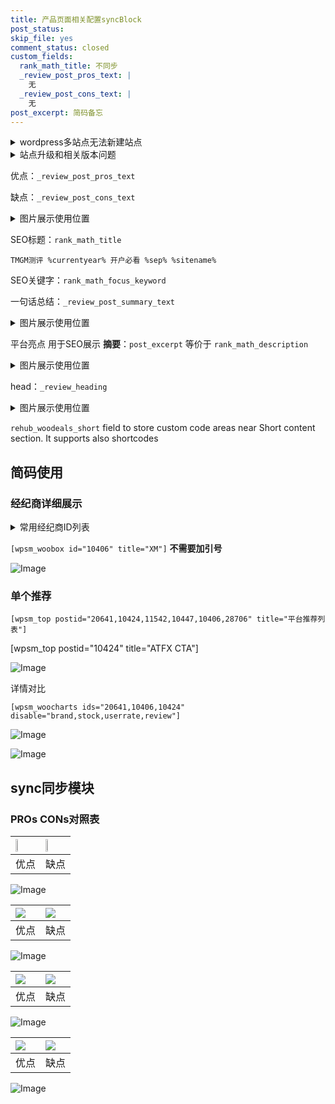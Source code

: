 ```yaml
---
title: 产品页面相关配置syncBlock
post_status: 
skip_file: yes
comment_status: closed
custom_fields:
  rank_math_title: 不同步
  _review_post_pros_text: |
    无
  _review_post_cons_text: |
    无
post_excerpt: 简码备忘
---
```

<details><summary>wordpress多站点无法新建站点</summary>

<li>和报错需要清理cookies一样的原因</li>
<li>wp-config.php里面<code>define( 'SUBDOMAIN_INSTALL', false );//子域名安装</code></li>
<li>新建子站点是用<code>define( 'SUBDOMAIN_INSTALL', true);//子域名安装</code> 完成以后，改成<code>false</code></li>
</details>

<details><summary>站点升级和相关版本问题</summary>

<p>wordpress：5.9.9
woocommerce：7.5.1
出现问题的地方：主题选项里面>><strong>Product layout >>compact style</strong></p>
<p>如何出现没有用过的字段 导致无法保存。先导出配置 然后进行修改，后面再次恢复即可。</p>
<p>出现部分字段无法显示时，需要返回默认布局后，对产品进行保存就好了。</p>
<p></p>
</details>

优点：`_review_post_pros_text`

缺点：`_review_post_cons_text`

<details><summary>图片展示使用位置</summary>

<img src="https://prod-files-secure.s3.us-west-2.amazonaws.com/39ed1227-6d7d-4570-be36-9ccd4a2c4241/f51d3d83-55d4-4bdf-9604-f37ec77ab556/Untitled.png?X-Amz-Algorithm=AWS4-HMAC-SHA256&X-Amz-Content-Sha256=UNSIGNED-PAYLOAD&X-Amz-Credential=ASIAZI2LB46633NZ3RDS%2F20250829%2Fus-west-2%2Fs3%2Faws4_request&X-Amz-Date=20250829T045520Z&X-Amz-Expires=3600&X-Amz-Security-Token=IQoJb3JpZ2luX2VjEFwaCXVzLXdlc3QtMiJHMEUCIQCqN9fL1tBe5myqeeZ40A1Cd%2BNka8z4rcaqdxKdZVy1%2FQIgNJzn2g5OtuiGSTRDKVTObvGQ2hfvHrpzlqEBoIhMrvcqiAQItf%2F%2F%2F%2F%2F%2F%2F%2F%2F%2FARAAGgw2Mzc0MjMxODM4MDUiDANusF25Du3km1aI%2BCrcAw2JiF04ufGbTLauUD9Rx7XqNrQAwZDdQLcA0U1Tw54Dyhim5NTdpTfTRsTeDcKVqp6onr%2F3B4cP4Y0Xpdmy5p9GiiFNXWvrC0few2990rZmkaCUnB3kZuAEIY8XbiJmi8SKONkciA%2FDd8vg48IOf4Drtu1clIwQuH1ltu7kzFCwpb04ZJalwICyrdvrxyGZ3ofVh0AmFZFAi1nFk6lW7LxJyhKXIaEKcRYxXQ8Xo%2Bg4RIgrl%2FJkPLeaw%2FT757UspT43kz%2FnjRZFoRNoirA4cz4d1HqyXiopiZhdwpbSSutGF6gN6C4zqz0J2RtgsjfbPZQVM%2B9rRDP86BaTm3ADUVtHqqkOC8H4ebz0wq%2BGTwoP%2F8N91GsXMBueojaIKqvNur9bibAbbXttGWdYZMXqlFSKzsqjJGvKGioasAujjpmMoXOz2DOoEA5%2BAjsRxjSEYmaevPxHMDVFjoJpsnZwfgllPtD48Fvpw01do3J8Kre3EmVWTjxHj2anP1vrPhDbH5cHHmWaetiPtvGCRaAgWqU%2BDetR1VqNu5GNI4R2SWNqAi5TtSvBGgLrwH8kGNUVjGjVa6vwHgbOX0IFTgnpiAyplL8g%2BqKS%2BRFY6We1ghMHMiIPW5XrGdUvG%2FzSMJLCxMUGOqUBNzkWDj%2BaknYHS0fC0TxsuBEJ4V7ZtR4VyP8fb0EW3XGmzAYOA4ybqzdGaYrONn1R%2F1rkqTp1F16G41IZ3ivPMwBffXz%2B9jgCIKYTXaFabGHEi1zkGb0y2A8nk7Pqnx92krTivEOnL%2B56nw9KBQTdd5Mb%2BWQNUgM5mPVrDK55abhlGTuRUUwgKfkmRYjKMRzzi0xa43ZoBzA1JFVMhVPNS8M5Fk2i&X-Amz-Signature=fc367439e29d566cb3f138fa5b1cf137ff07c64417ba8b5527e4a5abad3665b3&X-Amz-SignedHeaders=host&x-amz-checksum-mode=ENABLED&x-id=GetObject" alt="Image">
</details>

SEO标题：`rank_math_title`

`TMGM测评 %currentyear% 开户必看 %sep% %sitename%`

SEO关键字：`rank_math_focus_keyword`

一句话总结：`_review_post_summary_text`

<details><summary>图片展示使用位置</summary>

<img src="https://prod-files-secure.s3.us-west-2.amazonaws.com/39ed1227-6d7d-4570-be36-9ccd4a2c4241/4b96a922-296c-4f4e-8630-d1c870cbce01/Untitled.png?X-Amz-Algorithm=AWS4-HMAC-SHA256&X-Amz-Content-Sha256=UNSIGNED-PAYLOAD&X-Amz-Credential=ASIAZI2LB466SEQDHTJZ%2F20250829%2Fus-west-2%2Fs3%2Faws4_request&X-Amz-Date=20250829T045521Z&X-Amz-Expires=3600&X-Amz-Security-Token=IQoJb3JpZ2luX2VjEFwaCXVzLXdlc3QtMiJHMEUCIB%2FGbv0taAL5aWNEeU6nF69i701TPYr3IOZ6VrBp0hxHAiEAnQtHdoIgiPL1TE7dwvPNaBny7El%2F8Xk9pHpeO7ReieQqiAQItf%2F%2F%2F%2F%2F%2F%2F%2F%2F%2FARAAGgw2Mzc0MjMxODM4MDUiDLp3bOWlhyx8cSQQVyrcA9YydU%2FQ0GIL8Ys5DVDFi2baRlqkcUFXb5T6TjastPhHBmCq4TCMIU1tJ5ca2l56fP%2FRGVLz4pk%2F6pkSAD2l7y%2FfeHy7rDNOoLu6okha1YA9FUGH8ISmDMdiwfdVvvMq6cKNFEXyzS0PVzwf6gnhcGW72rUOw1DUYd1GqhWZ4euJfqypZGDKFzxWk9PkZLlpt9tLY7ux6hjkvfVnLOLAwre387CdIMvhyPciw963GO%2Blme%2BwcDy9%2BvdFHEaPPlrBgoFmglEUh0oyW5opDM4T8E6JH34kuDfgwvnqHwU8WaRhVEzlBibNlDETRVblRzf5m8hEupC35io9Re36L3SvB5ymDYL5x9zPt96JeXxEo%2BoteodsxyT1FiapHRsFBJo7kDsstd5vNif2IsbO5mn7JaupV7LI8q7%2Fg20K%2FCf4Q4XPnaLwuFI3WmC16cuo8sTV5OZHvV8EePzkDDdcKXDgilik%2FXvoka%2F%2FoZZLKI1F69bAQk6qSxBxIw6QtqnWbie7CsAqMEZzmpA1JOltDqgzRYiHLUm9A10%2FSf%2BULzEiVtadK8Mpl7is36jU9HO8cX3kHXewupTKkIalPsK50aFwfyQsXxNt4F6bm8zgqGLjbql%2F37SmTEua9Krc7xJiMOzCxMUGOqUBKCgw28Jfrtg78pDtXz4XX68keNwrwCkdN%2Bj3S9NH8xDzHWodNtMofHXYlSZVFmb%2BJkSRQaiBv1xVpAkqPXCMP4z1zGi5JSUIkwe2leSsAQyu%2F8RdCJFHJEk1DqR6JG91wtmT2fDX9OoFt1Zm6RYDDpaAYsrCwAT780LUX34VEmQvv5vVIkSrl8rrExpP3G0XzyAgDujTNN%2FGGGtAX4obaA7Qd5sV&X-Amz-Signature=24d34e3bc6a6c4b3f2271020cefcbb8b82d019ff8b22cdaee82d031b3be3c448&X-Amz-SignedHeaders=host&x-amz-checksum-mode=ENABLED&x-id=GetObject" alt="Image">
</details>

平台亮点 用于SEO展示 **摘要**：`post_excerpt`  等价于 `rank_math_description`

<details><summary>图片展示使用位置</summary>

<img src="https://prod-files-secure.s3.us-west-2.amazonaws.com/39ed1227-6d7d-4570-be36-9ccd4a2c4241/1ee11f63-b60a-4dfe-a7a7-d58ff23b5d88/Untitled.png?X-Amz-Algorithm=AWS4-HMAC-SHA256&X-Amz-Content-Sha256=UNSIGNED-PAYLOAD&X-Amz-Credential=ASIAZI2LB4663NYUOOQ6%2F20250829%2Fus-west-2%2Fs3%2Faws4_request&X-Amz-Date=20250829T045522Z&X-Amz-Expires=3600&X-Amz-Security-Token=IQoJb3JpZ2luX2VjEFwaCXVzLXdlc3QtMiJGMEQCIDBqoYukIi1UVqAH3rkda%2BTj7pT%2FC4RYHGexzEoJyPnsAiBG8TYTSqZGOhVaQAf7q9Wvikqg9pn5X%2BYbMRcYE4j%2BmCqIBAi1%2F%2F%2F%2F%2F%2F%2F%2F%2F%2F8BEAAaDDYzNzQyMzE4MzgwNSIMSEjrmBGuAsB9Q4QGKtwDm1QP2XEN9U07jvDMW%2FT%2BeNnTAlGRBh1aG0cGBcCpX3uPE0aZzIzGv%2B6GHD00KrWYfF2UDstGIu27HtR6FjcLX6934woaYR%2BI0uI7xkHLtT1qDqwap0kDHwgiSgfJbr8QejD04I4nQBbgX6bWygL3eqr0zAJ%2FCJLKiNWjRtWLue3%2FanTHHK5OkaQK2tWoeFjX%2F%2FrvFPBvrFlaO3KfabNXBP2V4UdGsikLjJhnqsSEt17g%2BGs7oc52z0jvPxiQxe%2FKpCsQklBkQNfysjSmp4sQN9PRUA5Gh0pmzPZ9Lkj0oMJCDqVbOy%2F4GPMZcCu45FFKZVZYR%2FeMOAOlMf1Xcb%2BH7cDk0ybebCU7kBRgtfg6W5GtEGfwOaP4kX3DXVM7D3J6Ak3zruPcnyeRMlZ39L0QmaOdOjj%2F9ggx5qLIDkr1jLSn%2BPclscA8KBsxa%2BAXpPStTTrYzt3W%2BaCpd4upoPYS3EN9mCV14cTHaWm54kusjSP%2Fk5Y2C68wMReWtVAscMcf53w3hn7LfCTGED5HZt0UaxA2Owq4Ti8t1W3AwwVl0V9RQc0JbzmTvzQG69UZUKlbiuxOjogtqp5my0gGDAaa6u1JxrxH9kx8ZPS0jc5Y8G2bhlvhsTlFs2Tl%2FCcwysLExQY6pgHvZhP9wUeYQg8jbjhPLtxcxlpkmnVLL%2FKuxvzt%2F6%2BrpfLxYqLIS%2BuVnvl4UuLoAdNzvCKOoN1XWhw9lFEhZdleMganLSsbGHJV9vvt9Wc9IJ%2B6IrHw9es7xhOFkFqTNo6xjg7CPiT%2Bf5l5NOIyCg8Kf38BdFRNz6unRx4s26NHIm2CdYILSJ5mwa3XmISeqMjW6uVByUPQLdsY3oWJeEwqP51vwEVH&X-Amz-Signature=68134ee901f4fd6eb074ceb65cb99701ac4bea7e91f423b91377492921b2e55e&X-Amz-SignedHeaders=host&x-amz-checksum-mode=ENABLED&x-id=GetObject" alt="Image">
<img src="https://prod-files-secure.s3.us-west-2.amazonaws.com/39ed1227-6d7d-4570-be36-9ccd4a2c4241/ad4118b5-78d8-4fbe-801e-3b29b5d99c01/Untitled.png?X-Amz-Algorithm=AWS4-HMAC-SHA256&X-Amz-Content-Sha256=UNSIGNED-PAYLOAD&X-Amz-Credential=ASIAZI2LB4663NYUOOQ6%2F20250829%2Fus-west-2%2Fs3%2Faws4_request&X-Amz-Date=20250829T045522Z&X-Amz-Expires=3600&X-Amz-Security-Token=IQoJb3JpZ2luX2VjEFwaCXVzLXdlc3QtMiJGMEQCIDBqoYukIi1UVqAH3rkda%2BTj7pT%2FC4RYHGexzEoJyPnsAiBG8TYTSqZGOhVaQAf7q9Wvikqg9pn5X%2BYbMRcYE4j%2BmCqIBAi1%2F%2F%2F%2F%2F%2F%2F%2F%2F%2F8BEAAaDDYzNzQyMzE4MzgwNSIMSEjrmBGuAsB9Q4QGKtwDm1QP2XEN9U07jvDMW%2FT%2BeNnTAlGRBh1aG0cGBcCpX3uPE0aZzIzGv%2B6GHD00KrWYfF2UDstGIu27HtR6FjcLX6934woaYR%2BI0uI7xkHLtT1qDqwap0kDHwgiSgfJbr8QejD04I4nQBbgX6bWygL3eqr0zAJ%2FCJLKiNWjRtWLue3%2FanTHHK5OkaQK2tWoeFjX%2F%2FrvFPBvrFlaO3KfabNXBP2V4UdGsikLjJhnqsSEt17g%2BGs7oc52z0jvPxiQxe%2FKpCsQklBkQNfysjSmp4sQN9PRUA5Gh0pmzPZ9Lkj0oMJCDqVbOy%2F4GPMZcCu45FFKZVZYR%2FeMOAOlMf1Xcb%2BH7cDk0ybebCU7kBRgtfg6W5GtEGfwOaP4kX3DXVM7D3J6Ak3zruPcnyeRMlZ39L0QmaOdOjj%2F9ggx5qLIDkr1jLSn%2BPclscA8KBsxa%2BAXpPStTTrYzt3W%2BaCpd4upoPYS3EN9mCV14cTHaWm54kusjSP%2Fk5Y2C68wMReWtVAscMcf53w3hn7LfCTGED5HZt0UaxA2Owq4Ti8t1W3AwwVl0V9RQc0JbzmTvzQG69UZUKlbiuxOjogtqp5my0gGDAaa6u1JxrxH9kx8ZPS0jc5Y8G2bhlvhsTlFs2Tl%2FCcwysLExQY6pgHvZhP9wUeYQg8jbjhPLtxcxlpkmnVLL%2FKuxvzt%2F6%2BrpfLxYqLIS%2BuVnvl4UuLoAdNzvCKOoN1XWhw9lFEhZdleMganLSsbGHJV9vvt9Wc9IJ%2B6IrHw9es7xhOFkFqTNo6xjg7CPiT%2Bf5l5NOIyCg8Kf38BdFRNz6unRx4s26NHIm2CdYILSJ5mwa3XmISeqMjW6uVByUPQLdsY3oWJeEwqP51vwEVH&X-Amz-Signature=43a900e3c7b1d77a26337756112a499132ebc225052747abc62a19ca98fd8d0b&X-Amz-SignedHeaders=host&x-amz-checksum-mode=ENABLED&x-id=GetObject" alt="Image">
<img src="https://prod-files-secure.s3.us-west-2.amazonaws.com/39ed1227-6d7d-4570-be36-9ccd4a2c4241/a38cf7c9-a79c-4b64-9e94-13589fe0758b/Untitled.png?X-Amz-Algorithm=AWS4-HMAC-SHA256&X-Amz-Content-Sha256=UNSIGNED-PAYLOAD&X-Amz-Credential=ASIAZI2LB4663NYUOOQ6%2F20250829%2Fus-west-2%2Fs3%2Faws4_request&X-Amz-Date=20250829T045522Z&X-Amz-Expires=3600&X-Amz-Security-Token=IQoJb3JpZ2luX2VjEFwaCXVzLXdlc3QtMiJGMEQCIDBqoYukIi1UVqAH3rkda%2BTj7pT%2FC4RYHGexzEoJyPnsAiBG8TYTSqZGOhVaQAf7q9Wvikqg9pn5X%2BYbMRcYE4j%2BmCqIBAi1%2F%2F%2F%2F%2F%2F%2F%2F%2F%2F8BEAAaDDYzNzQyMzE4MzgwNSIMSEjrmBGuAsB9Q4QGKtwDm1QP2XEN9U07jvDMW%2FT%2BeNnTAlGRBh1aG0cGBcCpX3uPE0aZzIzGv%2B6GHD00KrWYfF2UDstGIu27HtR6FjcLX6934woaYR%2BI0uI7xkHLtT1qDqwap0kDHwgiSgfJbr8QejD04I4nQBbgX6bWygL3eqr0zAJ%2FCJLKiNWjRtWLue3%2FanTHHK5OkaQK2tWoeFjX%2F%2FrvFPBvrFlaO3KfabNXBP2V4UdGsikLjJhnqsSEt17g%2BGs7oc52z0jvPxiQxe%2FKpCsQklBkQNfysjSmp4sQN9PRUA5Gh0pmzPZ9Lkj0oMJCDqVbOy%2F4GPMZcCu45FFKZVZYR%2FeMOAOlMf1Xcb%2BH7cDk0ybebCU7kBRgtfg6W5GtEGfwOaP4kX3DXVM7D3J6Ak3zruPcnyeRMlZ39L0QmaOdOjj%2F9ggx5qLIDkr1jLSn%2BPclscA8KBsxa%2BAXpPStTTrYzt3W%2BaCpd4upoPYS3EN9mCV14cTHaWm54kusjSP%2Fk5Y2C68wMReWtVAscMcf53w3hn7LfCTGED5HZt0UaxA2Owq4Ti8t1W3AwwVl0V9RQc0JbzmTvzQG69UZUKlbiuxOjogtqp5my0gGDAaa6u1JxrxH9kx8ZPS0jc5Y8G2bhlvhsTlFs2Tl%2FCcwysLExQY6pgHvZhP9wUeYQg8jbjhPLtxcxlpkmnVLL%2FKuxvzt%2F6%2BrpfLxYqLIS%2BuVnvl4UuLoAdNzvCKOoN1XWhw9lFEhZdleMganLSsbGHJV9vvt9Wc9IJ%2B6IrHw9es7xhOFkFqTNo6xjg7CPiT%2Bf5l5NOIyCg8Kf38BdFRNz6unRx4s26NHIm2CdYILSJ5mwa3XmISeqMjW6uVByUPQLdsY3oWJeEwqP51vwEVH&X-Amz-Signature=c55e1c8330c630d564054e11cc994b764ec702e55f058bfc064898eaaaa9c69c&X-Amz-SignedHeaders=host&x-amz-checksum-mode=ENABLED&x-id=GetObject" alt="Image">
<img src="https://prod-files-secure.s3.us-west-2.amazonaws.com/39ed1227-6d7d-4570-be36-9ccd4a2c4241/7da6fc1e-d2ac-42ae-8c75-cb5749aa18f6/Untitled.png?X-Amz-Algorithm=AWS4-HMAC-SHA256&X-Amz-Content-Sha256=UNSIGNED-PAYLOAD&X-Amz-Credential=ASIAZI2LB4663NYUOOQ6%2F20250829%2Fus-west-2%2Fs3%2Faws4_request&X-Amz-Date=20250829T045522Z&X-Amz-Expires=3600&X-Amz-Security-Token=IQoJb3JpZ2luX2VjEFwaCXVzLXdlc3QtMiJGMEQCIDBqoYukIi1UVqAH3rkda%2BTj7pT%2FC4RYHGexzEoJyPnsAiBG8TYTSqZGOhVaQAf7q9Wvikqg9pn5X%2BYbMRcYE4j%2BmCqIBAi1%2F%2F%2F%2F%2F%2F%2F%2F%2F%2F8BEAAaDDYzNzQyMzE4MzgwNSIMSEjrmBGuAsB9Q4QGKtwDm1QP2XEN9U07jvDMW%2FT%2BeNnTAlGRBh1aG0cGBcCpX3uPE0aZzIzGv%2B6GHD00KrWYfF2UDstGIu27HtR6FjcLX6934woaYR%2BI0uI7xkHLtT1qDqwap0kDHwgiSgfJbr8QejD04I4nQBbgX6bWygL3eqr0zAJ%2FCJLKiNWjRtWLue3%2FanTHHK5OkaQK2tWoeFjX%2F%2FrvFPBvrFlaO3KfabNXBP2V4UdGsikLjJhnqsSEt17g%2BGs7oc52z0jvPxiQxe%2FKpCsQklBkQNfysjSmp4sQN9PRUA5Gh0pmzPZ9Lkj0oMJCDqVbOy%2F4GPMZcCu45FFKZVZYR%2FeMOAOlMf1Xcb%2BH7cDk0ybebCU7kBRgtfg6W5GtEGfwOaP4kX3DXVM7D3J6Ak3zruPcnyeRMlZ39L0QmaOdOjj%2F9ggx5qLIDkr1jLSn%2BPclscA8KBsxa%2BAXpPStTTrYzt3W%2BaCpd4upoPYS3EN9mCV14cTHaWm54kusjSP%2Fk5Y2C68wMReWtVAscMcf53w3hn7LfCTGED5HZt0UaxA2Owq4Ti8t1W3AwwVl0V9RQc0JbzmTvzQG69UZUKlbiuxOjogtqp5my0gGDAaa6u1JxrxH9kx8ZPS0jc5Y8G2bhlvhsTlFs2Tl%2FCcwysLExQY6pgHvZhP9wUeYQg8jbjhPLtxcxlpkmnVLL%2FKuxvzt%2F6%2BrpfLxYqLIS%2BuVnvl4UuLoAdNzvCKOoN1XWhw9lFEhZdleMganLSsbGHJV9vvt9Wc9IJ%2B6IrHw9es7xhOFkFqTNo6xjg7CPiT%2Bf5l5NOIyCg8Kf38BdFRNz6unRx4s26NHIm2CdYILSJ5mwa3XmISeqMjW6uVByUPQLdsY3oWJeEwqP51vwEVH&X-Amz-Signature=6a26a1d1c7feadcfb15a0e1b2741ad05b989bf3283979720d4053b80936b236b&X-Amz-SignedHeaders=host&x-amz-checksum-mode=ENABLED&x-id=GetObject" alt="Image">
<img src="https://prod-files-secure.s3.us-west-2.amazonaws.com/39ed1227-6d7d-4570-be36-9ccd4a2c4241/7e97f40a-eaee-47f5-b2f9-475f96808fa7/Untitled.png?X-Amz-Algorithm=AWS4-HMAC-SHA256&X-Amz-Content-Sha256=UNSIGNED-PAYLOAD&X-Amz-Credential=ASIAZI2LB4663NYUOOQ6%2F20250829%2Fus-west-2%2Fs3%2Faws4_request&X-Amz-Date=20250829T045522Z&X-Amz-Expires=3600&X-Amz-Security-Token=IQoJb3JpZ2luX2VjEFwaCXVzLXdlc3QtMiJGMEQCIDBqoYukIi1UVqAH3rkda%2BTj7pT%2FC4RYHGexzEoJyPnsAiBG8TYTSqZGOhVaQAf7q9Wvikqg9pn5X%2BYbMRcYE4j%2BmCqIBAi1%2F%2F%2F%2F%2F%2F%2F%2F%2F%2F8BEAAaDDYzNzQyMzE4MzgwNSIMSEjrmBGuAsB9Q4QGKtwDm1QP2XEN9U07jvDMW%2FT%2BeNnTAlGRBh1aG0cGBcCpX3uPE0aZzIzGv%2B6GHD00KrWYfF2UDstGIu27HtR6FjcLX6934woaYR%2BI0uI7xkHLtT1qDqwap0kDHwgiSgfJbr8QejD04I4nQBbgX6bWygL3eqr0zAJ%2FCJLKiNWjRtWLue3%2FanTHHK5OkaQK2tWoeFjX%2F%2FrvFPBvrFlaO3KfabNXBP2V4UdGsikLjJhnqsSEt17g%2BGs7oc52z0jvPxiQxe%2FKpCsQklBkQNfysjSmp4sQN9PRUA5Gh0pmzPZ9Lkj0oMJCDqVbOy%2F4GPMZcCu45FFKZVZYR%2FeMOAOlMf1Xcb%2BH7cDk0ybebCU7kBRgtfg6W5GtEGfwOaP4kX3DXVM7D3J6Ak3zruPcnyeRMlZ39L0QmaOdOjj%2F9ggx5qLIDkr1jLSn%2BPclscA8KBsxa%2BAXpPStTTrYzt3W%2BaCpd4upoPYS3EN9mCV14cTHaWm54kusjSP%2Fk5Y2C68wMReWtVAscMcf53w3hn7LfCTGED5HZt0UaxA2Owq4Ti8t1W3AwwVl0V9RQc0JbzmTvzQG69UZUKlbiuxOjogtqp5my0gGDAaa6u1JxrxH9kx8ZPS0jc5Y8G2bhlvhsTlFs2Tl%2FCcwysLExQY6pgHvZhP9wUeYQg8jbjhPLtxcxlpkmnVLL%2FKuxvzt%2F6%2BrpfLxYqLIS%2BuVnvl4UuLoAdNzvCKOoN1XWhw9lFEhZdleMganLSsbGHJV9vvt9Wc9IJ%2B6IrHw9es7xhOFkFqTNo6xjg7CPiT%2Bf5l5NOIyCg8Kf38BdFRNz6unRx4s26NHIm2CdYILSJ5mwa3XmISeqMjW6uVByUPQLdsY3oWJeEwqP51vwEVH&X-Amz-Signature=9b87f3ebaa99858aab4bb95609171d03d489833ea2d860c9e6c80ee301ab69f5&X-Amz-SignedHeaders=host&x-amz-checksum-mode=ENABLED&x-id=GetObject" alt="Image">
</details>

head：`_review_heading`

<details><summary>图片展示使用位置</summary>

<img src="https://prod-files-secure.s3.us-west-2.amazonaws.com/39ed1227-6d7d-4570-be36-9ccd4a2c4241/3a4650ad-9887-415c-889a-edd51fa54f27/Untitled.png?X-Amz-Algorithm=AWS4-HMAC-SHA256&X-Amz-Content-Sha256=UNSIGNED-PAYLOAD&X-Amz-Credential=ASIAZI2LB466UT6L5ERV%2F20250829%2Fus-west-2%2Fs3%2Faws4_request&X-Amz-Date=20250829T045522Z&X-Amz-Expires=3600&X-Amz-Security-Token=IQoJb3JpZ2luX2VjEFwaCXVzLXdlc3QtMiJIMEYCIQDCBHNkhEi38bnE9iJnaeUp4wueds3N023s4lG9uiualAIhAIMQx1h8e6YrTW9wi9MVtg%2FNLqzk7XUNfleyBXg8BGMSKogECLX%2F%2F%2F%2F%2F%2F%2F%2F%2F%2FwEQABoMNjM3NDIzMTgzODA1IgyP55mzJBI5V%2B54fPcq3AMf5eCS%2F0HkpS4egHDMxAlidv524s8oWL9byh8Mu7J%2FR9hMhPWIHFm0jYhl6wXcOjwcV7%2B66i0mKCDws6%2Fb2eLMenx1GQ0lSqRWVfsfDnuQaSsLrDXIctF0bkxHIJgB91j%2FJv0BZVXOZJOt73gZigOqdQ04hrdakXYh1lNFq8947BsN5a03wbDboPzz6A5hUaGR4qKJfpPq3osMeiVVUHZjrSn5JmtTNv2A0zArxHyZSMLrelM9XUvG6qgV4sLQtpCtyyvWAsUo2NR7e3KY6duaA2mERzxYoiIRYUbnYXr7b4%2BcWFBovaKJ8HKtN6tz4dcQUD5BoZ52DSx2bDZcSdSeKyUOeupoGnvqxIKvNrjKdfCOl6%2FhS0s1iS1SrTFed1lmrYFHhtxMSsNo5%2Fhy9RHI1y7aEFbuZYtLhZ4i37YtxnYfx48hin04mVvFoqykU0mIIzA9e%2BARx2aRl1pZY9hS2dRfrxFcUJ819oEz8AadojxxPQj%2Fp0wzeRjDrnbFTcN8ZyaKkkGbUp%2F7py9CVhLLGSTypHEK7huxjZxL2QQ0u%2FEcfFkajDCWtj6hJvbXOROGbi3C%2FX2nKPdsEwDCyek66ALgik97FVte1b2VwQACSK6tZcTeHFDrmbyiUjDhwsTFBjqkATLj6D2Dvg3jR08Dkz30LNGEKdBAgmFfeeWScHw8VM6WbKCwullw%2FL4jRwETAuRhHxynj4gzmEQ%2FQZHegK9%2BeT0lSaLrygjspelWxGqiSMlcIv0h9j83EUXNuKA%2B7N5vLH4BtmerJm%2Fng2dywjXKAFuYBwdQiabZsVOl7%2FrIX6yPv5wAzKASQnrVXRbv9r5RwNU8p%2FZqba5NihyUGUUR0P7FQJsY&X-Amz-Signature=0ee56357d9fd8154d0b83d239ed9a940a4604888d042b1a3f7d92e610080804d&X-Amz-SignedHeaders=host&x-amz-checksum-mode=ENABLED&x-id=GetObject" alt="Image">
</details>

`rehub_woodeals_short`	field to store custom code areas near Short content section. It supports also shortcodes



## 简码使用

### 经纪商详细展示

<details><summary>常用经纪商ID列表</summary>

<pre><code class="php">嘉盛 ===> 20641  [wpsm_woobox id="20641" title="嘉盛"]
易信easymarkets ===> 11542  [wpsm_woobox id="11542" title="易信easymarkets"]
ATFX外汇 ===> 10424  [wpsm_woobox id="10424" title="ATFX"]
XM ===> 10406  [wpsm_woobox id="10406" title="XM"]
TMGM ===> 29622  [wpsm_woobox id="29622" title="TMGM"]
HYCM ===> 10447  [wpsm_woobox id="10447" title="HYCM"]
fpmarkets澳福外汇 ===> 20639  [wpsm_woobox id="20639" title="fpmarkets澳福外汇"]</code></pre>
</details>

`[wpsm_woobox id="10406" title="XM"]` **不需要加引号**

![Image](https://prod-files-secure.s3.us-west-2.amazonaws.com/39ed1227-6d7d-4570-be36-9ccd4a2c4241/4f898f9d-0fa7-4e43-acd3-ac6bc7be575a/Untitled.png?X-Amz-Algorithm=AWS4-HMAC-SHA256&X-Amz-Content-Sha256=UNSIGNED-PAYLOAD&X-Amz-Credential=ASIAZI2LB466TSP5XIW6%2F20250829%2Fus-west-2%2Fs3%2Faws4_request&X-Amz-Date=20250829T045519Z&X-Amz-Expires=3600&X-Amz-Security-Token=IQoJb3JpZ2luX2VjEFwaCXVzLXdlc3QtMiJHMEUCIQCKVbZN7SmtjW5sPdem0MDEquR%2FCcmt0G5rC7goRubQ%2FwIgWtMUOq1I5u1%2FO0wIqe2qd0dwx9WpMLU%2BwALpm%2Fk9wuYqiAQItf%2F%2F%2F%2F%2F%2F%2F%2F%2F%2FARAAGgw2Mzc0MjMxODM4MDUiDHSICircdgNdgebFeircA2xa8Q1hL0pMgeTPI3hFqr5%2FqTdUBrvnS1AtPEDvLHDXhVNdfN4shTeOvAFO1OFwmJNSFRddIIq%2B4KOjeAj1AIjo352XgdXv4EfmZ72%2BLEF%2B2Q7jH1V5XMWjtFhjGHFgMYmo91myiftmHsltrdFvKrcMD5Pu1WsK6QZlPtECmhZjFSBu%2Fjt1Wp7rTX7APjDByyPwrWr1Rwtsx77EnYh6SP%2FT1JMyAIIIAllACMEx5XXbga%2BOhgbkMCKLcMJotdvMdOwoc7o%2F5g5TTEpHk4Y1nsLACEa64TdDAChwGh%2BZ%2BtkRSERuefWoZaWHj49N45BHYO9S7veMPeQAD%2FxcfKOmxYGwX7AVKXnneGsvUkbueXNKp0pOyFsLdaQXofs3vophiftXGs6jfAs8hnLdQrJ1f7LcJeT%2F9OH9zfPrzM%2F37HhZOjk6t7pPWbv6N1d1OFYVwJJutceb7UiqMKLo3G37U1mUrZdflAnprM11BzH0F7Z7cMQIC1dHIKI9hrrLQUFbcZKZ7yg1ir2X2zC1WBB7jKDarzJw%2BqCBeEocVyxME%2BPbv0kPvXqAfBxW%2FhsW1RqR6oOWhYMs1thcs0CoTu9jzLCuNjah9aT%2FR0iiQs7KwbwVva15NNkIEFtA8%2FTOMLjCxMUGOqUBhXccSjKqXVS8OgQkCMUux2flxsEQYpaurmn19VIMJtRFtN%2BYPde90NjEFu9kqiD0zOu8eUjyNRY%2Fzi1zAM%2FrKLqE7hMpnnIsPFBL%2BtmMJQ76u0gYg3hS14GN1iRRw7NTD%2FFytvdDfAIBLicDTEHQ%2Bv1CaZQ03x3LDAcxg%2BKrauExjKLUhxgnNdto9QugKTOtQTpxv3aYhL%2Bnt89C35Ni4h%2FcyFNL&X-Amz-Signature=95d3c3ef2cf9fdf8e0d804b2698443e3c28de331bcfeb39a044071d328931c27&X-Amz-SignedHeaders=host&x-amz-checksum-mode=ENABLED&x-id=GetObject)

### 单个推荐
`[wpsm_top postid="20641,10424,11542,10447,10406,28706" title="平台推荐列表"]`

[wpsm_top postid="10424" title="ATFX CTA"]

![Image](https://prod-files-secure.s3.us-west-2.amazonaws.com/39ed1227-6d7d-4570-be36-9ccd4a2c4241/5ac620dc-51a8-48b6-b55d-91f47299193c/Untitled.png?X-Amz-Algorithm=AWS4-HMAC-SHA256&X-Amz-Content-Sha256=UNSIGNED-PAYLOAD&X-Amz-Credential=ASIAZI2LB466TSP5XIW6%2F20250829%2Fus-west-2%2Fs3%2Faws4_request&X-Amz-Date=20250829T045519Z&X-Amz-Expires=3600&X-Amz-Security-Token=IQoJb3JpZ2luX2VjEFwaCXVzLXdlc3QtMiJHMEUCIQCKVbZN7SmtjW5sPdem0MDEquR%2FCcmt0G5rC7goRubQ%2FwIgWtMUOq1I5u1%2FO0wIqe2qd0dwx9WpMLU%2BwALpm%2Fk9wuYqiAQItf%2F%2F%2F%2F%2F%2F%2F%2F%2F%2FARAAGgw2Mzc0MjMxODM4MDUiDHSICircdgNdgebFeircA2xa8Q1hL0pMgeTPI3hFqr5%2FqTdUBrvnS1AtPEDvLHDXhVNdfN4shTeOvAFO1OFwmJNSFRddIIq%2B4KOjeAj1AIjo352XgdXv4EfmZ72%2BLEF%2B2Q7jH1V5XMWjtFhjGHFgMYmo91myiftmHsltrdFvKrcMD5Pu1WsK6QZlPtECmhZjFSBu%2Fjt1Wp7rTX7APjDByyPwrWr1Rwtsx77EnYh6SP%2FT1JMyAIIIAllACMEx5XXbga%2BOhgbkMCKLcMJotdvMdOwoc7o%2F5g5TTEpHk4Y1nsLACEa64TdDAChwGh%2BZ%2BtkRSERuefWoZaWHj49N45BHYO9S7veMPeQAD%2FxcfKOmxYGwX7AVKXnneGsvUkbueXNKp0pOyFsLdaQXofs3vophiftXGs6jfAs8hnLdQrJ1f7LcJeT%2F9OH9zfPrzM%2F37HhZOjk6t7pPWbv6N1d1OFYVwJJutceb7UiqMKLo3G37U1mUrZdflAnprM11BzH0F7Z7cMQIC1dHIKI9hrrLQUFbcZKZ7yg1ir2X2zC1WBB7jKDarzJw%2BqCBeEocVyxME%2BPbv0kPvXqAfBxW%2FhsW1RqR6oOWhYMs1thcs0CoTu9jzLCuNjah9aT%2FR0iiQs7KwbwVva15NNkIEFtA8%2FTOMLjCxMUGOqUBhXccSjKqXVS8OgQkCMUux2flxsEQYpaurmn19VIMJtRFtN%2BYPde90NjEFu9kqiD0zOu8eUjyNRY%2Fzi1zAM%2FrKLqE7hMpnnIsPFBL%2BtmMJQ76u0gYg3hS14GN1iRRw7NTD%2FFytvdDfAIBLicDTEHQ%2Bv1CaZQ03x3LDAcxg%2BKrauExjKLUhxgnNdto9QugKTOtQTpxv3aYhL%2Bnt89C35Ni4h%2FcyFNL&X-Amz-Signature=06f6a44093b148388c401d6a39408fe69d483ed67a306e385f4e51a99099f460&X-Amz-SignedHeaders=host&x-amz-checksum-mode=ENABLED&x-id=GetObject)

详情对比

`[wpsm_woocharts ids="20641,10406,10424" disable="brand,stock,userrate,review"]`

![Image](https://prod-files-secure.s3.us-west-2.amazonaws.com/39ed1227-6d7d-4570-be36-9ccd4a2c4241/bf3ba45f-b9f3-4295-8aef-b4a495fd25f4/Untitled.png?X-Amz-Algorithm=AWS4-HMAC-SHA256&X-Amz-Content-Sha256=UNSIGNED-PAYLOAD&X-Amz-Credential=ASIAZI2LB466TSP5XIW6%2F20250829%2Fus-west-2%2Fs3%2Faws4_request&X-Amz-Date=20250829T045519Z&X-Amz-Expires=3600&X-Amz-Security-Token=IQoJb3JpZ2luX2VjEFwaCXVzLXdlc3QtMiJHMEUCIQCKVbZN7SmtjW5sPdem0MDEquR%2FCcmt0G5rC7goRubQ%2FwIgWtMUOq1I5u1%2FO0wIqe2qd0dwx9WpMLU%2BwALpm%2Fk9wuYqiAQItf%2F%2F%2F%2F%2F%2F%2F%2F%2F%2FARAAGgw2Mzc0MjMxODM4MDUiDHSICircdgNdgebFeircA2xa8Q1hL0pMgeTPI3hFqr5%2FqTdUBrvnS1AtPEDvLHDXhVNdfN4shTeOvAFO1OFwmJNSFRddIIq%2B4KOjeAj1AIjo352XgdXv4EfmZ72%2BLEF%2B2Q7jH1V5XMWjtFhjGHFgMYmo91myiftmHsltrdFvKrcMD5Pu1WsK6QZlPtECmhZjFSBu%2Fjt1Wp7rTX7APjDByyPwrWr1Rwtsx77EnYh6SP%2FT1JMyAIIIAllACMEx5XXbga%2BOhgbkMCKLcMJotdvMdOwoc7o%2F5g5TTEpHk4Y1nsLACEa64TdDAChwGh%2BZ%2BtkRSERuefWoZaWHj49N45BHYO9S7veMPeQAD%2FxcfKOmxYGwX7AVKXnneGsvUkbueXNKp0pOyFsLdaQXofs3vophiftXGs6jfAs8hnLdQrJ1f7LcJeT%2F9OH9zfPrzM%2F37HhZOjk6t7pPWbv6N1d1OFYVwJJutceb7UiqMKLo3G37U1mUrZdflAnprM11BzH0F7Z7cMQIC1dHIKI9hrrLQUFbcZKZ7yg1ir2X2zC1WBB7jKDarzJw%2BqCBeEocVyxME%2BPbv0kPvXqAfBxW%2FhsW1RqR6oOWhYMs1thcs0CoTu9jzLCuNjah9aT%2FR0iiQs7KwbwVva15NNkIEFtA8%2FTOMLjCxMUGOqUBhXccSjKqXVS8OgQkCMUux2flxsEQYpaurmn19VIMJtRFtN%2BYPde90NjEFu9kqiD0zOu8eUjyNRY%2Fzi1zAM%2FrKLqE7hMpnnIsPFBL%2BtmMJQ76u0gYg3hS14GN1iRRw7NTD%2FFytvdDfAIBLicDTEHQ%2Bv1CaZQ03x3LDAcxg%2BKrauExjKLUhxgnNdto9QugKTOtQTpxv3aYhL%2Bnt89C35Ni4h%2FcyFNL&X-Amz-Signature=43efe9d0308c34f46aaa39a94eeb137e7b35d35a3ad42328d4650922c069711b&X-Amz-SignedHeaders=host&x-amz-checksum-mode=ENABLED&x-id=GetObject)

![Image](https://prod-files-secure.s3.us-west-2.amazonaws.com/39ed1227-6d7d-4570-be36-9ccd4a2c4241/30bc56ef-f383-4b48-9768-2ebc9e436ec0/Untitled.png?X-Amz-Algorithm=AWS4-HMAC-SHA256&X-Amz-Content-Sha256=UNSIGNED-PAYLOAD&X-Amz-Credential=ASIAZI2LB466TSP5XIW6%2F20250829%2Fus-west-2%2Fs3%2Faws4_request&X-Amz-Date=20250829T045519Z&X-Amz-Expires=3600&X-Amz-Security-Token=IQoJb3JpZ2luX2VjEFwaCXVzLXdlc3QtMiJHMEUCIQCKVbZN7SmtjW5sPdem0MDEquR%2FCcmt0G5rC7goRubQ%2FwIgWtMUOq1I5u1%2FO0wIqe2qd0dwx9WpMLU%2BwALpm%2Fk9wuYqiAQItf%2F%2F%2F%2F%2F%2F%2F%2F%2F%2FARAAGgw2Mzc0MjMxODM4MDUiDHSICircdgNdgebFeircA2xa8Q1hL0pMgeTPI3hFqr5%2FqTdUBrvnS1AtPEDvLHDXhVNdfN4shTeOvAFO1OFwmJNSFRddIIq%2B4KOjeAj1AIjo352XgdXv4EfmZ72%2BLEF%2B2Q7jH1V5XMWjtFhjGHFgMYmo91myiftmHsltrdFvKrcMD5Pu1WsK6QZlPtECmhZjFSBu%2Fjt1Wp7rTX7APjDByyPwrWr1Rwtsx77EnYh6SP%2FT1JMyAIIIAllACMEx5XXbga%2BOhgbkMCKLcMJotdvMdOwoc7o%2F5g5TTEpHk4Y1nsLACEa64TdDAChwGh%2BZ%2BtkRSERuefWoZaWHj49N45BHYO9S7veMPeQAD%2FxcfKOmxYGwX7AVKXnneGsvUkbueXNKp0pOyFsLdaQXofs3vophiftXGs6jfAs8hnLdQrJ1f7LcJeT%2F9OH9zfPrzM%2F37HhZOjk6t7pPWbv6N1d1OFYVwJJutceb7UiqMKLo3G37U1mUrZdflAnprM11BzH0F7Z7cMQIC1dHIKI9hrrLQUFbcZKZ7yg1ir2X2zC1WBB7jKDarzJw%2BqCBeEocVyxME%2BPbv0kPvXqAfBxW%2FhsW1RqR6oOWhYMs1thcs0CoTu9jzLCuNjah9aT%2FR0iiQs7KwbwVva15NNkIEFtA8%2FTOMLjCxMUGOqUBhXccSjKqXVS8OgQkCMUux2flxsEQYpaurmn19VIMJtRFtN%2BYPde90NjEFu9kqiD0zOu8eUjyNRY%2Fzi1zAM%2FrKLqE7hMpnnIsPFBL%2BtmMJQ76u0gYg3hS14GN1iRRw7NTD%2FFytvdDfAIBLicDTEHQ%2Bv1CaZQ03x3LDAcxg%2BKrauExjKLUhxgnNdto9QugKTOtQTpxv3aYhL%2Bnt89C35Ni4h%2FcyFNL&X-Amz-Signature=ffcb3ea64c8215c0d6a2cd7ed5f1f934ea143a90b71e8b64cd08edcd78f6d2ba&X-Amz-SignedHeaders=host&x-amz-checksum-mode=ENABLED&x-id=GetObject)

## sync同步模块

### PROs CONs对照表

| <img src="https://cdn.ifttt.fun/gh/jarlin8/OSS@main/icons/customize/pros.svg" height="auto" width="37.3%"> | <img src="https://cdn.ifttt.fun/gh/jarlin8/OSS@main/icons/customize/cons.svg" height="auto" width="28.8%"> |
| :--- | :--- |
| 优点 | 缺点 |

![Image](https://prod-files-secure.s3.us-west-2.amazonaws.com/39ed1227-6d7d-4570-be36-9ccd4a2c4241/8742b755-dfb5-4004-9a5f-d6e561664bd8/Untitled.png?X-Amz-Algorithm=AWS4-HMAC-SHA256&X-Amz-Content-Sha256=UNSIGNED-PAYLOAD&X-Amz-Credential=ASIAZI2LB466TSP5XIW6%2F20250829%2Fus-west-2%2Fs3%2Faws4_request&X-Amz-Date=20250829T045519Z&X-Amz-Expires=3600&X-Amz-Security-Token=IQoJb3JpZ2luX2VjEFwaCXVzLXdlc3QtMiJHMEUCIQCKVbZN7SmtjW5sPdem0MDEquR%2FCcmt0G5rC7goRubQ%2FwIgWtMUOq1I5u1%2FO0wIqe2qd0dwx9WpMLU%2BwALpm%2Fk9wuYqiAQItf%2F%2F%2F%2F%2F%2F%2F%2F%2F%2FARAAGgw2Mzc0MjMxODM4MDUiDHSICircdgNdgebFeircA2xa8Q1hL0pMgeTPI3hFqr5%2FqTdUBrvnS1AtPEDvLHDXhVNdfN4shTeOvAFO1OFwmJNSFRddIIq%2B4KOjeAj1AIjo352XgdXv4EfmZ72%2BLEF%2B2Q7jH1V5XMWjtFhjGHFgMYmo91myiftmHsltrdFvKrcMD5Pu1WsK6QZlPtECmhZjFSBu%2Fjt1Wp7rTX7APjDByyPwrWr1Rwtsx77EnYh6SP%2FT1JMyAIIIAllACMEx5XXbga%2BOhgbkMCKLcMJotdvMdOwoc7o%2F5g5TTEpHk4Y1nsLACEa64TdDAChwGh%2BZ%2BtkRSERuefWoZaWHj49N45BHYO9S7veMPeQAD%2FxcfKOmxYGwX7AVKXnneGsvUkbueXNKp0pOyFsLdaQXofs3vophiftXGs6jfAs8hnLdQrJ1f7LcJeT%2F9OH9zfPrzM%2F37HhZOjk6t7pPWbv6N1d1OFYVwJJutceb7UiqMKLo3G37U1mUrZdflAnprM11BzH0F7Z7cMQIC1dHIKI9hrrLQUFbcZKZ7yg1ir2X2zC1WBB7jKDarzJw%2BqCBeEocVyxME%2BPbv0kPvXqAfBxW%2FhsW1RqR6oOWhYMs1thcs0CoTu9jzLCuNjah9aT%2FR0iiQs7KwbwVva15NNkIEFtA8%2FTOMLjCxMUGOqUBhXccSjKqXVS8OgQkCMUux2flxsEQYpaurmn19VIMJtRFtN%2BYPde90NjEFu9kqiD0zOu8eUjyNRY%2Fzi1zAM%2FrKLqE7hMpnnIsPFBL%2BtmMJQ76u0gYg3hS14GN1iRRw7NTD%2FFytvdDfAIBLicDTEHQ%2Bv1CaZQ03x3LDAcxg%2BKrauExjKLUhxgnNdto9QugKTOtQTpxv3aYhL%2Bnt89C35Ni4h%2FcyFNL&X-Amz-Signature=13c9f176df0220679e33a35d904c89c1cadbecb1ceeecad06d049b369958e03d&X-Amz-SignedHeaders=host&x-amz-checksum-mode=ENABLED&x-id=GetObject)

| <img src="https://cdn.ifttt.fun/gh/jarlin8/OSS@main/icons/customize/pros1.svg" height="auto"> | <img src="https://cdn.ifttt.fun/gh/jarlin8/OSS@main/icons/customize/cons1.svg" height="auto"> |
| :--- | :--- |
| 优点 | 缺点 |

![Image](https://prod-files-secure.s3.us-west-2.amazonaws.com/39ed1227-6d7d-4570-be36-9ccd4a2c4241/806358f8-c9c4-4e17-bb35-c6c76a5397a5/Untitled.png?X-Amz-Algorithm=AWS4-HMAC-SHA256&X-Amz-Content-Sha256=UNSIGNED-PAYLOAD&X-Amz-Credential=ASIAZI2LB466TSP5XIW6%2F20250829%2Fus-west-2%2Fs3%2Faws4_request&X-Amz-Date=20250829T045519Z&X-Amz-Expires=3600&X-Amz-Security-Token=IQoJb3JpZ2luX2VjEFwaCXVzLXdlc3QtMiJHMEUCIQCKVbZN7SmtjW5sPdem0MDEquR%2FCcmt0G5rC7goRubQ%2FwIgWtMUOq1I5u1%2FO0wIqe2qd0dwx9WpMLU%2BwALpm%2Fk9wuYqiAQItf%2F%2F%2F%2F%2F%2F%2F%2F%2F%2FARAAGgw2Mzc0MjMxODM4MDUiDHSICircdgNdgebFeircA2xa8Q1hL0pMgeTPI3hFqr5%2FqTdUBrvnS1AtPEDvLHDXhVNdfN4shTeOvAFO1OFwmJNSFRddIIq%2B4KOjeAj1AIjo352XgdXv4EfmZ72%2BLEF%2B2Q7jH1V5XMWjtFhjGHFgMYmo91myiftmHsltrdFvKrcMD5Pu1WsK6QZlPtECmhZjFSBu%2Fjt1Wp7rTX7APjDByyPwrWr1Rwtsx77EnYh6SP%2FT1JMyAIIIAllACMEx5XXbga%2BOhgbkMCKLcMJotdvMdOwoc7o%2F5g5TTEpHk4Y1nsLACEa64TdDAChwGh%2BZ%2BtkRSERuefWoZaWHj49N45BHYO9S7veMPeQAD%2FxcfKOmxYGwX7AVKXnneGsvUkbueXNKp0pOyFsLdaQXofs3vophiftXGs6jfAs8hnLdQrJ1f7LcJeT%2F9OH9zfPrzM%2F37HhZOjk6t7pPWbv6N1d1OFYVwJJutceb7UiqMKLo3G37U1mUrZdflAnprM11BzH0F7Z7cMQIC1dHIKI9hrrLQUFbcZKZ7yg1ir2X2zC1WBB7jKDarzJw%2BqCBeEocVyxME%2BPbv0kPvXqAfBxW%2FhsW1RqR6oOWhYMs1thcs0CoTu9jzLCuNjah9aT%2FR0iiQs7KwbwVva15NNkIEFtA8%2FTOMLjCxMUGOqUBhXccSjKqXVS8OgQkCMUux2flxsEQYpaurmn19VIMJtRFtN%2BYPde90NjEFu9kqiD0zOu8eUjyNRY%2Fzi1zAM%2FrKLqE7hMpnnIsPFBL%2BtmMJQ76u0gYg3hS14GN1iRRw7NTD%2FFytvdDfAIBLicDTEHQ%2Bv1CaZQ03x3LDAcxg%2BKrauExjKLUhxgnNdto9QugKTOtQTpxv3aYhL%2Bnt89C35Ni4h%2FcyFNL&X-Amz-Signature=7a0492e07b0b74fafd73890e89221a598b1eb4724ef37f507ec8e3232449ff04&X-Amz-SignedHeaders=host&x-amz-checksum-mode=ENABLED&x-id=GetObject)

| <img src="https://cdn.ifttt.fun/gh/jarlin8/OSS@main/icons/customize/pros2.svg" height="auto"> | <img src="https://cdn.ifttt.fun/gh/jarlin8/OSS@main/icons/customize/cons2.svg" height="auto"> |
| :--- | :--- |
| 优点 | 缺点 |

![Image](https://prod-files-secure.s3.us-west-2.amazonaws.com/39ed1227-6d7d-4570-be36-9ccd4a2c4241/a9245ec9-70dd-4005-b534-0d54315fc5f3/Untitled.png?X-Amz-Algorithm=AWS4-HMAC-SHA256&X-Amz-Content-Sha256=UNSIGNED-PAYLOAD&X-Amz-Credential=ASIAZI2LB466TSP5XIW6%2F20250829%2Fus-west-2%2Fs3%2Faws4_request&X-Amz-Date=20250829T045519Z&X-Amz-Expires=3600&X-Amz-Security-Token=IQoJb3JpZ2luX2VjEFwaCXVzLXdlc3QtMiJHMEUCIQCKVbZN7SmtjW5sPdem0MDEquR%2FCcmt0G5rC7goRubQ%2FwIgWtMUOq1I5u1%2FO0wIqe2qd0dwx9WpMLU%2BwALpm%2Fk9wuYqiAQItf%2F%2F%2F%2F%2F%2F%2F%2F%2F%2FARAAGgw2Mzc0MjMxODM4MDUiDHSICircdgNdgebFeircA2xa8Q1hL0pMgeTPI3hFqr5%2FqTdUBrvnS1AtPEDvLHDXhVNdfN4shTeOvAFO1OFwmJNSFRddIIq%2B4KOjeAj1AIjo352XgdXv4EfmZ72%2BLEF%2B2Q7jH1V5XMWjtFhjGHFgMYmo91myiftmHsltrdFvKrcMD5Pu1WsK6QZlPtECmhZjFSBu%2Fjt1Wp7rTX7APjDByyPwrWr1Rwtsx77EnYh6SP%2FT1JMyAIIIAllACMEx5XXbga%2BOhgbkMCKLcMJotdvMdOwoc7o%2F5g5TTEpHk4Y1nsLACEa64TdDAChwGh%2BZ%2BtkRSERuefWoZaWHj49N45BHYO9S7veMPeQAD%2FxcfKOmxYGwX7AVKXnneGsvUkbueXNKp0pOyFsLdaQXofs3vophiftXGs6jfAs8hnLdQrJ1f7LcJeT%2F9OH9zfPrzM%2F37HhZOjk6t7pPWbv6N1d1OFYVwJJutceb7UiqMKLo3G37U1mUrZdflAnprM11BzH0F7Z7cMQIC1dHIKI9hrrLQUFbcZKZ7yg1ir2X2zC1WBB7jKDarzJw%2BqCBeEocVyxME%2BPbv0kPvXqAfBxW%2FhsW1RqR6oOWhYMs1thcs0CoTu9jzLCuNjah9aT%2FR0iiQs7KwbwVva15NNkIEFtA8%2FTOMLjCxMUGOqUBhXccSjKqXVS8OgQkCMUux2flxsEQYpaurmn19VIMJtRFtN%2BYPde90NjEFu9kqiD0zOu8eUjyNRY%2Fzi1zAM%2FrKLqE7hMpnnIsPFBL%2BtmMJQ76u0gYg3hS14GN1iRRw7NTD%2FFytvdDfAIBLicDTEHQ%2Bv1CaZQ03x3LDAcxg%2BKrauExjKLUhxgnNdto9QugKTOtQTpxv3aYhL%2Bnt89C35Ni4h%2FcyFNL&X-Amz-Signature=ab31351e02bc1b1b182097e06fa54f66810fc43189bb1a6ed108ffb14709ba3c&X-Amz-SignedHeaders=host&x-amz-checksum-mode=ENABLED&x-id=GetObject)

| <img src="https://cdn.ifttt.fun/gh/jarlin8/OSS@main/icons/customize/pros3.svg" height="auto"> | <img src="https://cdn.ifttt.fun/gh/jarlin8/OSS@main/icons/customize/cons3.svg" height="auto"> |
| :--- | :--- |
| 优点 | 缺点 |

![Image](https://prod-files-secure.s3.us-west-2.amazonaws.com/39ed1227-6d7d-4570-be36-9ccd4a2c4241/e1e580a2-2e5c-4780-9ff4-19c318fc2284/Untitled.png?X-Amz-Algorithm=AWS4-HMAC-SHA256&X-Amz-Content-Sha256=UNSIGNED-PAYLOAD&X-Amz-Credential=ASIAZI2LB466TSP5XIW6%2F20250829%2Fus-west-2%2Fs3%2Faws4_request&X-Amz-Date=20250829T045519Z&X-Amz-Expires=3600&X-Amz-Security-Token=IQoJb3JpZ2luX2VjEFwaCXVzLXdlc3QtMiJHMEUCIQCKVbZN7SmtjW5sPdem0MDEquR%2FCcmt0G5rC7goRubQ%2FwIgWtMUOq1I5u1%2FO0wIqe2qd0dwx9WpMLU%2BwALpm%2Fk9wuYqiAQItf%2F%2F%2F%2F%2F%2F%2F%2F%2F%2FARAAGgw2Mzc0MjMxODM4MDUiDHSICircdgNdgebFeircA2xa8Q1hL0pMgeTPI3hFqr5%2FqTdUBrvnS1AtPEDvLHDXhVNdfN4shTeOvAFO1OFwmJNSFRddIIq%2B4KOjeAj1AIjo352XgdXv4EfmZ72%2BLEF%2B2Q7jH1V5XMWjtFhjGHFgMYmo91myiftmHsltrdFvKrcMD5Pu1WsK6QZlPtECmhZjFSBu%2Fjt1Wp7rTX7APjDByyPwrWr1Rwtsx77EnYh6SP%2FT1JMyAIIIAllACMEx5XXbga%2BOhgbkMCKLcMJotdvMdOwoc7o%2F5g5TTEpHk4Y1nsLACEa64TdDAChwGh%2BZ%2BtkRSERuefWoZaWHj49N45BHYO9S7veMPeQAD%2FxcfKOmxYGwX7AVKXnneGsvUkbueXNKp0pOyFsLdaQXofs3vophiftXGs6jfAs8hnLdQrJ1f7LcJeT%2F9OH9zfPrzM%2F37HhZOjk6t7pPWbv6N1d1OFYVwJJutceb7UiqMKLo3G37U1mUrZdflAnprM11BzH0F7Z7cMQIC1dHIKI9hrrLQUFbcZKZ7yg1ir2X2zC1WBB7jKDarzJw%2BqCBeEocVyxME%2BPbv0kPvXqAfBxW%2FhsW1RqR6oOWhYMs1thcs0CoTu9jzLCuNjah9aT%2FR0iiQs7KwbwVva15NNkIEFtA8%2FTOMLjCxMUGOqUBhXccSjKqXVS8OgQkCMUux2flxsEQYpaurmn19VIMJtRFtN%2BYPde90NjEFu9kqiD0zOu8eUjyNRY%2Fzi1zAM%2FrKLqE7hMpnnIsPFBL%2BtmMJQ76u0gYg3hS14GN1iRRw7NTD%2FFytvdDfAIBLicDTEHQ%2Bv1CaZQ03x3LDAcxg%2BKrauExjKLUhxgnNdto9QugKTOtQTpxv3aYhL%2Bnt89C35Ni4h%2FcyFNL&X-Amz-Signature=203b1d4a1e578dcca34f7605932517d8b0bdbe5dda8a02867e837f4d8a837467&X-Amz-SignedHeaders=host&x-amz-checksum-mode=ENABLED&x-id=GetObject)